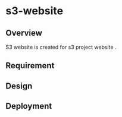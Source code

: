 # s3-website

## Overview 
S3 website is created for s3 project website .

## Requirement

## Design 

## Deployment